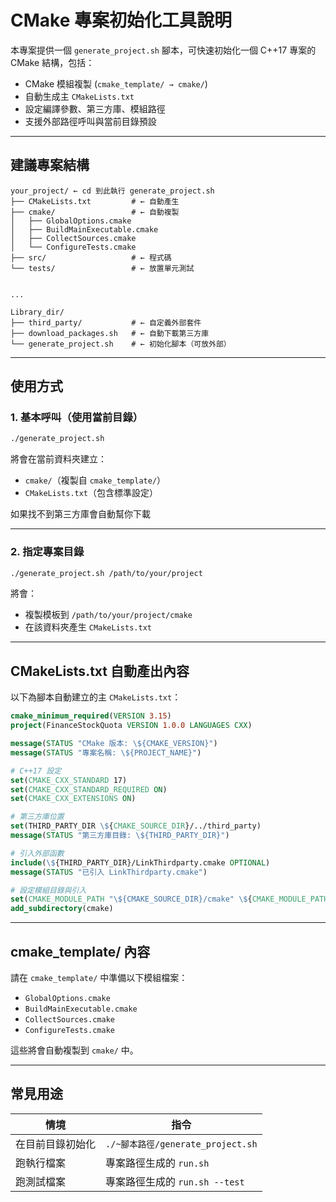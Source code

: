 # CMake 專案初始化工具說明

本專案提供一個 `generate_project.sh` 腳本，可快速初始化一個 C++17 專案的 CMake 結構，包括：

- CMake 模組複製 (`cmake_template/ → cmake/`)
- 自動生成主 `CMakeLists.txt`
- 設定編譯參數、第三方庫、模組路徑
- 支援外部路徑呼叫與當前目錄預設


---
## 建議專案結構

```
your_project/ ← cd 到此執行 generate_project.sh
├── CMakeLists.txt         # ← 自動產生
├── cmake/                 # ← 自動複製
│   ├── GlobalOptions.cmake
│   ├── BuildMainExecutable.cmake
│   ├── CollectSources.cmake
│   └── ConfigureTests.cmake
├── src/                   # ← 程式碼
└── tests/                 # ← 放置單元測試


...

Library_dir/
├── third_party/           # ← 自定義外部套件
├── download_packages.sh   # ← 自動下載第三方庫
└── generate_project.sh    # ← 初始化腳本（可放外部）
```

---


## 使用方式

### 1. 基本呼叫（使用當前目錄）

```bash
./generate_project.sh
```

將會在當前資料夾建立：

- `cmake/`（複製自 `cmake_template/`）
- `CMakeLists.txt`（包含標準設定）

如果找不到第三方庫會自動幫你下載

---

### 2. 指定專案目錄

```bash
./generate_project.sh /path/to/your/project
```

將會：

- 複製模板到 `/path/to/your/project/cmake`
- 在該資料夾產生 `CMakeLists.txt`

---

## CMakeLists.txt 自動產出內容

以下為腳本自動建立的主 `CMakeLists.txt`：

```cmake
cmake_minimum_required(VERSION 3.15)
project(FinanceStockQuota VERSION 1.0.0 LANGUAGES CXX)

message(STATUS "CMake 版本: \${CMAKE_VERSION}")
message(STATUS "專案名稱: \${PROJECT_NAME}")

# C++17 設定
set(CMAKE_CXX_STANDARD 17)
set(CMAKE_CXX_STANDARD_REQUIRED ON)
set(CMAKE_CXX_EXTENSIONS ON)

# 第三方庫位置
set(THIRD_PARTY_DIR \${CMAKE_SOURCE_DIR}/../third_party)
message(STATUS "第三方庫目錄: \${THIRD_PARTY_DIR}")

# 引入外部函數
include(\${THIRD_PARTY_DIR}/LinkThirdparty.cmake OPTIONAL)
message(STATUS "已引入 LinkThirdparty.cmake")

# 設定模組目錄與引入
set(CMAKE_MODULE_PATH "\${CMAKE_SOURCE_DIR}/cmake" \${CMAKE_MODULE_PATH})
add_subdirectory(cmake)
```

---

## cmake_template/ 內容

請在 `cmake_template/` 中準備以下模組檔案：

- `GlobalOptions.cmake`
- `BuildMainExecutable.cmake`
- `CollectSources.cmake`
- `ConfigureTests.cmake`

這些將會自動複製到 `cmake/` 中。

---
## 常見用途

| 情境             | 指令                              |
| ---------------- | --------------------------------- |
| 在目前目錄初始化 | `./~腳本路徑/generate_project.sh` |
| 跑執行檔案       | 專案路徑生成的 `run.sh`           |
| 跑測試檔案       | 專案路徑生成的 `run.sh --test`    |